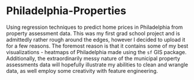 # Philadelphia-Properties
Using regression techniques to predict home prices in Philadelphia from property assessment data. This was my first grad school project and is admittedly rather rough around the edges, however I decided to upload it for a few reasons. The foremost reason is that it contains some of my best visualizations - heatmaps of Philadelphia made using the `sf` GIS package. Additionally, the extraordinarily messy nature of the municipal property assessments data will hopefully illustrate my abilities to clean and wrangle data, as well employ some creativity with feature engineering. 
